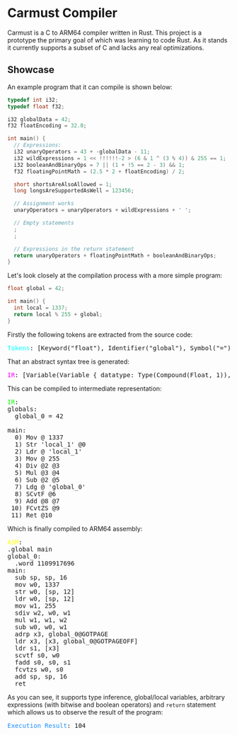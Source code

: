 # Carmust Compiler

Carmust is a C to ARM64 compiler written in Rust. This project is a prototype the primary goal of which was learning to code Rust. As it stands it currently supports a subset of C and lacks any real optimizations.

## Showcase

An example program that it can compile is shown below:
```c
typedef int i32;
typedef float f32;

i32 globalData = 42;
f32 floatEncoding = 32.0;

int main() {
  // Expressions:
  i32 unaryOperators = 43 + -globalData - 11;
  i32 wildExpressions = 1 << !!!!!!-2 > (6 & 1 ^ (3 % 4)) & 255 == 1;
  i32 booleanAndBinaryOps = 7 || (1 + !5 == 2 - 3) && 1;
  f32 floatingPointMath = (2.5 * 2 + floatEncoding) / 2;

  short shortsAreAlsoAllowed = 1;
  long longsAreSupportedAsWell = 123456;

  // Assignment works
  unaryOperators = unaryOperators + wildExpressions + ' ';

  // Empty statements
  ;
  ;

  // Expressions in the return statement
  return unaryOperators + floatingPointMath + booleanAndBinaryOps;
}
```

Let's look closely at the compilation process with a more simple program:
```c
float global = 42;

int main() {
  int local = 1337;
  return local % 255 + global;
}
```

Firstly the following tokens are extracted from the source code: 
<pre>
<span style="color:cyan">Tokens</span>: [Keyword("float"), Identifier("global"), Symbol("="), Data(Integer(42), "42"), Symbol(";"), Keyword("int"), Identifier("main"), Symbol("("), Symbol(")"), Symbol("{"), Keyword("int"), Identifier("local"), Symbol("="), Data(Integer(1337), "1337"), Symbol(";"), Keyword("return"), Identifier("local"), Symbol("%"), Data(Integer(255), "255"), Symbol("+"), Identifier("global"), Symbol(";"), Symbol("}")]
</pre>

That an abstract syntax tree is generated:
<pre>
<span style="color:magenta">IR</span>: [Variable(Variable { datatype: Type(Compound(Float, 1)), name: "global", assignment: Some(Assignment { name: "global", value: Value(Data(Integer(42))) }) }), Function(Function { datatype: Type(Compound(Int, 1)), name: "main", body: [Variable(Variable { datatype: Type(Compound(Int, 1)), name: "local", assignment: Some(Assignment { name: "local", value: Value(Data(Integer(1337))) }) }), Return(Binary { op: Addition, lhs: Binary { op: Remainder, lhs: Value(Pointer(Identifier("local"))), rhs: Value(Data(Integer(255))) }, rhs: Value(Pointer(Identifier("global"))) })] })]
</pre>

This can be compiled to intermediate representation:
<pre>
<span style="color:lime">IR</span>:
globals:
  global_0 = 42

main:
  0) Mov @ 1337
  1) Str 'local_1' @0
  2) Ldr @ 'local_1'
  3) Mov @ 255
  4) Div @2 @3
  5) Mul @3 @4
  6) Sub @2 @5
  7) Ldg @ 'global_0'
  8) SCvtF @6 
  9) Add @8 @7
 10) FCvtZS @9 
 11) Ret @10
</pre>

Which is finally compiled to ARM64 assembly:
<pre>
<span style="color:yellow">ASM</span>:
.global main
global_0:
  .word 1109917696
main:
  sub sp, sp, 16
  mov w0, 1337
  str w0, [sp, 12]
  ldr w0, [sp, 12]
  mov w1, 255
  sdiv w2, w0, w1
  mul w1, w1, w2
  sub w0, w0, w1
  adrp x3, global_0@GOTPAGE
  ldr x3, [x3, global_0@GOTPAGEOFF]
  ldr s1, [x3]
  scvtf s0, w0
  fadd s0, s0, s1
  fcvtzs w0, s0
  add sp, sp, 16
  ret
</pre>

As you can see, it supports type inference, global/local variables, arbitrary expressions (with bitwise and boolean operators) and `return` statement which allows us to observe the result of the program:
<pre>
<span style="color:dodgerblue">Execution Result</span>: 104
</pre>